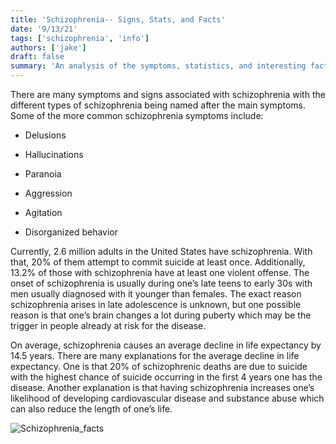 ```yaml
---
title: 'Schizophrenia-- Signs, Stats, and Facts'
date: '9/13/21'
tags: ['schizophrenia', 'info']
authors: ['jake']
draft: false
summary: 'An analysis of the symptoms, statistics, and interesting facts related to schizophrenia.'
---
```

There are many symptoms and signs associated with schizophrenia with the different types of schizophrenia being named after the main symptoms. Some of the more common schizophrenia symptoms include:

-   Delusions
    
-   Hallucinations
    
-   Paranoia
    
-   Aggression
    
-   Agitation
    
-   Disorganized behavior
    

Currently, 2.6 million adults in the United States have schizophrenia. With that, 20% of them attempt to commit suicide at least once. Additionally, 13.2% of those with schizophrenia have at least one violent offense. The onset of schizophrenia is usually during one’s late teens to early 30s with men usually diagnosed with it younger than females. The exact reason schizophrenia arises in late adolescence is unknown, but one possible reason is that one’s brain changes a lot during puberty which may be the trigger in people already at risk for the disease.

On average, schizophrenia causes an average decline in life expectancy by 14.5 years. There are many explanations for the average decline in life expectancy. One is that 20% of schizophrenic deaths are due to suicide with the highest chance of suicide occurring in the first 4 years one has the disease. Another explanation is that having schizophrenia increases one’s likelihood of developing cardiovascular disease and substance abuse which can also reduce the length of one’s life.

![Schizophrenia_facts](https://images.firstpost.com/wp-content/uploads/2019/05/Facts-about-schizophrenia_Mental-Health-Centre-of-South-Australia-1.jpg)

